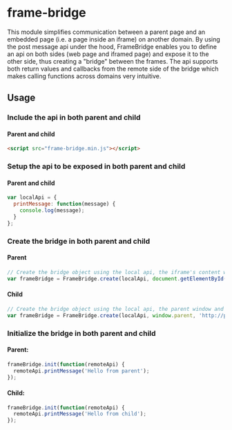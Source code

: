 frame-bridge
==========

This module simplifies communication between a parent page and an embedded page (i.e. a page inside an iframe) on another domain. By using the post message api under the hood, FrameBridge enables you to define an api on both sides (web page and iframed page) and expose it to the other side, thus creating a "bridge" between the frames. The api supports both return values and callbacks from the remote side of the bridge which makes calling functions across domains very intuitive.

## Usage

### Include the api in both parent and child

#### Parent and child

```html
<script src="frame-bridge.min.js"></script>
```

### Setup the api to be exposed in both parent and child

#### Parent and child

```javascript
var localApi = {
  printMessage: function(message) {
    console.log(message);
  }
};
```

### Create the bridge in both parent and child

#### Parent

```javascript
// Create the bridge object using the local api, the iframe's content window and the child domain.
var frameBridge = FrameBridge.create(localApi, document.getElementById('iframe-id').contentWindow, 'http://child.domain.com');
```

#### Child

```javascript
// Create the bridge object using the local api, the parent window and the parent domain.
var frameBridge = FrameBridge.create(localApi, window.parent, 'http://parent.domain.com');
```

### Initialize the bridge in both parent and child

#### Parent:

```javascript
frameBridge.init(function(remoteApi) {
  remoteApi.printMessage('Hello from parent');
});
```

#### Child:

```javascript
frameBridge.init(function(remoteApi) {
  remoteApi.printMessage('Hello from child');
});
```


